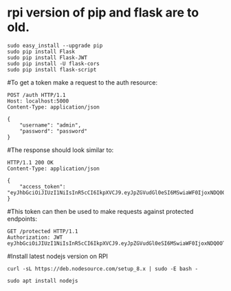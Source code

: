 # rpi version of pip and flask are to old.
```
sudo easy_install --upgrade pip
sudo pip install Flask
sudo pip install Flask-JWT
sudo pip install -U flask-cors
sudo pip install flask-script
```




#To get a token make a request to the auth resource:
```
POST /auth HTTP/1.1
Host: localhost:5000
Content-Type: application/json

{
    "username": "admin",
    "password": "password"
}
```
#The response should look similar to:
```
HTTP/1.1 200 OK
Content-Type: application/json

{
    "access_token": "eyJhbGciOiJIUzI1NiIsInR5cCI6IkpXVCJ9.eyJpZGVudGl0eSI6MSwiaWF0IjoxNDQ0OTE3NjQwLCJuYmYiOjE0NDQ5MTc2NDAsImV4cCI6MTQ0NDkxNzk0MH0.KPmI6WSjRjlpzecPvs3q_T3cJQvAgJvaQAPtk1abC_E"
}
```
#This token can then be used to make requests against protected endpoints:
```
GET /protected HTTP/1.1
Authorization: JWT eyJhbGciOiJIUzI1NiIsInR5cCI6IkpXVCJ9.eyJpZGVudGl0eSI6MSwiaWF0IjoxNDQ0OTE3NjQwLCJuYmYiOjE0NDQ5MTc2NDAsImV4cCI6MTQ0NDkxNzk0MH0.KPmI6WSjRjlpzecPvs3q_T3cJQvAgJvaQAPtk1abC_E
```





#Install latest nodejs version on RPI
```
curl -sL https://deb.nodesource.com/setup_8.x | sudo -E bash -
```
```
sudo apt install nodejs
```



